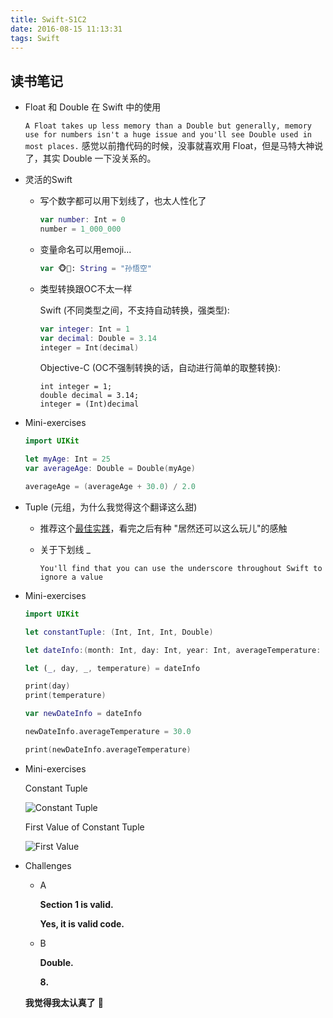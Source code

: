 ```yaml
---
title: Swift-S1C2
date: 2016-08-15 11:13:31
tags: Swift
---
```


## 读书笔记

- Float 和 Double 在 Swift 中的使用

  `
  A Float takes up less memory than a Double but generally, memory use for numbers isn't a huge issue and you'll see Double used in most places.
  `
  感觉以前撸代码的时候，没事就喜欢用 Float，但是马特大神说了，其实 Double 一下没关系的。

  <!--more-->

- 灵活的Swift

  - 写个数字都可以用下划线了，也太人性化了

    ```swift
    var number: Int = 0
    number = 1_000_000
    ```

  - 变量命名可以用emoji...

    ```swift
    var 🐵👑: String = "孙悟空"
    ```

  - 类型转换跟OC不太一样

    Swift (不同类型之间，不支持自动转换，强类型):

    ```Swift
    var integer: Int = 1
    var decimal: Double = 3.14
    integer = Int(decimal)
    ```

    Objective-C (OC不强制转换的话，自动进行简单的取整转换):
    ```objc
    int integer = 1;
    double decimal = 3.14;
    integer = (Int)decimal
    ```
- Mini-exercises

  ```swift
  import UIKit

  let myAge: Int = 25
  var averageAge: Double = Double(myAge)

  averageAge = (averageAge + 30.0) / 2.0
  ```

- Tuple (元组，为什么我觉得这个翻译这么甜)

  - 推荐这个[最佳实践](http://www.jianshu.com/p/15262607659c)，看完之后有种 "居然还可以这么玩儿"的感触

  - 关于下划线 _

    `
    You'll find that you can use the underscore throughout Swift to ignore a value
    `

- Mini-exercises

  ```swift
  import UIKit

  let constantTuple: (Int, Int, Int, Double)

  let dateInfo:(month: Int, day: Int, year: Int, averageTemperature: Double) = (15, 8, 2016, 33.0)

  let (_, day, _, temperature) = dateInfo

  print(day)
  print(temperature)

  var newDateInfo = dateInfo

  newDateInfo.averageTemperature = 30.0

  print(newDateInfo.averageTemperature)
  ```

- Mini-exercises

  Constant Tuple

  ![Constant Tuple](https://ooo.0o0.ooo/2016/12/16/5853aa76e1566.png)

  First Value of Constant Tuple

  ![First Value](https://ooo.0o0.ooo/2016/12/16/5853aa770609b.png)

- Challenges

  - A

    **Section 1 is valid.**

    **Yes, it is valid code.**

  - B

    **Double.**

    **8.**

  **我觉得我太认真了** 👿
